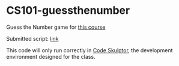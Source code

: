 # CS101-guessthenumber
Guess the Number game for [this course](https://www.coursera.org/learn/interactive-python-1?specialization=computer-fundamentals)

Submitted script: [link](http://www.codeskulptor.org/#user48_gbs7AxDWFw_2.py)

This code will only run correctly in [Code Skulptor](https://www.codeskulptor.org), the development environment designed for the class.
